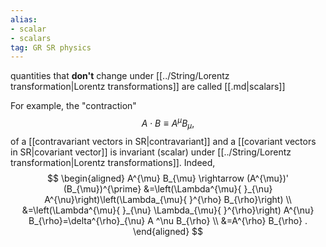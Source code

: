 ```yaml
---
alias:
- scalar
- scalars
tag: GR SR physics
---
```

quantities that **don't** change under [[../String/Lorentz transformation|Lorentz transformations]] are called [[.md|scalars]]

For example, the "contraction"
$$
A \cdot B \equiv A^{\mu} B_{\mu},
$$
of a [[contravariant vectors in SR|contravariant]] and a [[covariant vectors in SR|covariant vector]] is invariant (scalar) under [[../String/Lorentz transformation|Lorentz transformations]]. Indeed,
$$
\begin{aligned}
A^{\mu} B_{\mu} \rightarrow (A^{\mu})' (B_{\mu})^{\prime} &=\left(\Lambda^{\mu}{ }_{\nu} A^{\nu}\right)\left(\Lambda_{\mu}{ }^{\rho} B_{\rho}\right) \\
&=\left(\Lambda^{\mu}{ }_{\nu} \Lambda_{\mu}{ }^{\rho}\right) A^{\nu} B_{\rho}=\delta^{\rho}_{\nu} A ^\nu B_{\rho} \\
&=A^{\rho} B_{\rho} .
\end{aligned}
$$
